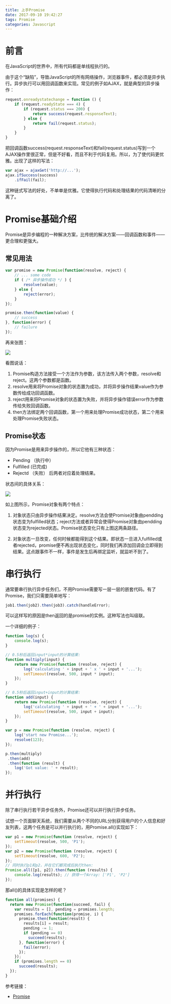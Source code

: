 ```yaml
---
title: 上手Promise
date: 2017-09-10 19:42:27
tags: Promise
categories: Javascript
---
```

# 前言
在JavaScript的世界中，所有代码都是单线程执行的。

由于这个“缺陷”，导致JavaScript的所有网络操作，浏览器事件，都必须是异步执行。异步执行可以用回调函数来实现。常见的例子如AJAX，就是典型的异步操作：
```javascript
request.onreadystatechange = function () {
    if (request.readyState === 4) {
        if (request.status === 200) {
            return success(request.responseText);
        } else {
            return fail(request.status);
        }
    }
}
```
把回调函数success(request.responseText)和fail(request.status)写到一个AJAX操作里很正常，但是不好看，而且不利于代码复用。所以，为了使代码更优雅。出现了这样的写法：
```javascript
var ajax = ajaxGet('http://...');
ajax.ifSuccess(success)
    .ifFail(fail);
```
这种链式写法的好处，不单单是优雅。它使得执行代码和处理结果的代码清晰的分离了。

<!-- more -->

# Promise基础介绍
Promise是异步编程的一种解决方案，比传统的解决方案——回调函数和事件——更合理和更强大。
## 常见用法
```javascript
var promise = new Promise(function(resolve, reject) {
    // ... some code
    if ( /* 异步操作成功 */ ) {
        resolve(value);
    } else {
        reject(error);
    }
});

promise.then(function(value) {
    // success
}, function(error) {
    // failure
});
```
再来张图：

![](/images/promise_status_.png)

看图说话：
1. Promise构造方法接受一个方法作为参数，该方法传入两个参数，resolve和reject。这两个参数都是函数。
2. resolve用来将Promise对象的状态置为成功，并将异步操作结果value作为参数传给成功回调函数。
3. reject用来将Promise对象的状态置为失败，并将异步操作错误error作为参数传给失败回调函数。
4. then方法绑定两个回调函数，第一个用来处理Promise成功状态，第二个用来处理Promise失败状态。


## Promise状态
因为Promise是用来异步操作的，所以它他有三种状态：
- Pending （执行中）
- Fulfilled (已完成)
- Rejectd （失败）
后两者对应着处理结果。

状态间的具体关系：

![](/images/promise-status)

如上图所示，Promise对象有两个特点：
1. 对象状态只由异步操作结果决定。resolve方法会使Promise对象由pendding状态变为fulfilled状态；reject方法或者异常会使得Promise对象由pendding状态变为rejected状态。Promise状态变化只有上图这两条路径。

2. 对象状态一旦改变，任何时候都能得到这个结果。即状态一旦进入fulfilled或者rejected，promise便不再出现状态变化，同时我们再添加回调会立即得到结果。这点跟事件不一样，事件是发生后再绑定监听，就监听不到了。

# 串行执行
通常要串行执行异步任务们，不用Promise需要写一层一层的嵌套代码。有了Promise，我们只需要简单地写：
```JavaScript
job1.then(job2).then(job3).catch(handleError);
```
可以这样写的原因是then返回的是promise的实例。这种写法也叫级联。

一个详细的例子：
```JavaScript
function log(s) {
    console.log(s);
}

// 0.5秒后返回input*input的计算结果:
function multiply(input) {
    return new Promise(function (resolve, reject) {
        log('calculating ' + input + ' x ' + input + '...');
        setTimeout(resolve, 500, input * input);
    });
}

// 0.5秒后返回input+input的计算结果:
function add(input) {
    return new Promise(function (resolve, reject) {
        log('calculating ' + input + ' + ' + input + '...');
        setTimeout(resolve, 500, input + input);
    });
}

var p = new Promise(function (resolve, reject) {
    log('start new Promise...');
    resolve(123);
});

p.then(multiply)
 .then(add)
 .then(function (result) {
    log('Got value: ' + result);
});
```

# 并行执行
除了串行执行若干异步任务外，Promise还可以并行执行异步任务。

试想一个页面聊天系统，我们需要从两个不同的URL分别获得用户的个人信息和好友列表，这两个任务是可以并行执行的，用Promise.all()实现如下：
```JavaScript
var p1 = new Promise(function (resolve, reject) {
    setTimeout(resolve, 500, 'P1');
});
var p2 = new Promise(function (resolve, reject) {
    setTimeout(resolve, 600, 'P2');
});
// 同时执行p1和p2，并在它们都完成后执行then:
Promise.all([p1, p2]).then(function (results) {
    console.log(results); // 获得一个Array: ['P1', 'P2']
});
```
那all()的具体实现是怎样的呢？
```javascript
function all(promises) {
  return new Promise(function(succeed, fail) {
    var results = [], pending = promises.length;
    promises.forEach(function(promise, i) {
      promise.then(function(result) {
        results[i] = result;
        pending -= 1;
        if (pending == 0)
          succeed(results);
      }, function(error) {
        fail(error);
      });
    });
    if (promises.length == 0)
      succeed(results);
  });
}
```
参考链接：
- [Promise](https://www.liaoxuefeng.com/wiki/001434446689867b27157e896e74d51a89c25cc8b43bdb3000/0014345008539155e93fc16046d4bb7854943814c4f9dc2000)
